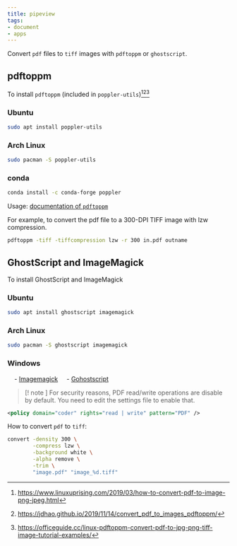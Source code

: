 ```yaml
---
title: pipeview
tags:
- document
- apps
---
```

Convert `pdf` files to `tiff` images with `pdftoppm` or `ghostscript`.
## pdftoppm

[^2]: https://www.linuxuprising.com/2019/03/how-to-convert-pdf-to-image-png-jpeg.html
[^3]: https://jdhao.github.io/2019/11/14/convert_pdf_to_images_pdftoppm/
[^4]: https://officeguide.cc/linux-pdftoppm-convert-pdf-to-jpg-png-tiff-image-tutorial-examples/

To install `pdftoppm` (included in `poppler-utils`)[^2][^3][^4]

### Ubuntu

```sh
sudo apt install poppler-utils
```

### Arch Linux

```sh
sudo pacman -S poppler-utils
```

### conda

```sh
conda install -c conda-forge poppler
```

Usage: [documentation of `pdftoppm`](https://www.mankier.com/1/pdftoppm)

For example, to convert the pdf file to a 300-DPI TIFF image with lzw compression.

```sh
pdftoppm -tiff -tiffcompression lzw -r 300 in.pdf outname
```
## GhostScript and ImageMagick

To install GhostScript and ImageMagick
### Ubuntu

```sh
sudo apt install ghostscript imagemagick
```

### Arch Linux

```sh
sudo pacman -S ghostscript imagemagick
```

### Windows

    - [Imagemagick](https://imagemagick.org/script/download.php)
    - [Gohostscript](https://ghostscript.com/releases/gsdnld.html)
  
> [! note ] 
> For security reasons, PDF read/write operations are disable by default. You need to edit the settings file to enable that.
   
```xml title="/etc/ImageMagick-7/policy.xml"
<policy domain="coder" rights="read | write" pattern="PDF" />
```

How to convert `pdf` to `tiff`:

```sh
convert -density 300 \
        -compress lzw \
        -background white \
        -alpha remove \
        -trim \
        "image.pdf" "image_%d.tiff"
```